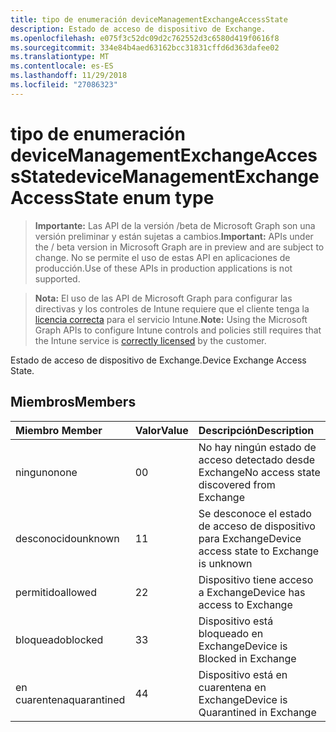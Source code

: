```yaml
---
title: tipo de enumeración deviceManagementExchangeAccessState
description: Estado de acceso de dispositivo de Exchange.
ms.openlocfilehash: e075f3c52dc09d2c762552d3c6580d419f0616f8
ms.sourcegitcommit: 334e84b4aed63162bcc31831cffd6d363dafee02
ms.translationtype: MT
ms.contentlocale: es-ES
ms.lasthandoff: 11/29/2018
ms.locfileid: "27086323"
---
```

# <a name="devicemanagementexchangeaccessstate-enum-type"></a><span data-ttu-id="47bf3-103">tipo de enumeración deviceManagementExchangeAccessState</span><span class="sxs-lookup"><span data-stu-id="47bf3-103">deviceManagementExchangeAccessState enum type</span></span>

> <span data-ttu-id="47bf3-104">**Importante:** Las API de la versión /beta de Microsoft Graph son una versión preliminar y están sujetas a cambios.</span><span class="sxs-lookup"><span data-stu-id="47bf3-104">**Important:** APIs under the / beta version in Microsoft Graph are in preview and are subject to change.</span></span> <span data-ttu-id="47bf3-105">No se permite el uso de estas API en aplicaciones de producción.</span><span class="sxs-lookup"><span data-stu-id="47bf3-105">Use of these APIs in production applications is not supported.</span></span>

> <span data-ttu-id="47bf3-106">**Nota:** El uso de las API de Microsoft Graph para configurar las directivas y los controles de Intune requiere que el cliente tenga la [licencia correcta](https://go.microsoft.com/fwlink/?linkid=839381) para el servicio Intune.</span><span class="sxs-lookup"><span data-stu-id="47bf3-106">**Note:** Using the Microsoft Graph APIs to configure Intune controls and policies still requires that the Intune service is [correctly licensed](https://go.microsoft.com/fwlink/?linkid=839381) by the customer.</span></span>

<span data-ttu-id="47bf3-107">Estado de acceso de dispositivo de Exchange.</span><span class="sxs-lookup"><span data-stu-id="47bf3-107">Device Exchange Access State.</span></span>
## <a name="members"></a><span data-ttu-id="47bf3-108">Miembros</span><span class="sxs-lookup"><span data-stu-id="47bf3-108">Members</span></span>
|<span data-ttu-id="47bf3-109">Miembro	</span><span class="sxs-lookup"><span data-stu-id="47bf3-109">Member</span></span>|<span data-ttu-id="47bf3-110">Valor</span><span class="sxs-lookup"><span data-stu-id="47bf3-110">Value</span></span>|<span data-ttu-id="47bf3-111">Descripción</span><span class="sxs-lookup"><span data-stu-id="47bf3-111">Description</span></span>|
|:---|:---|:---|
|<span data-ttu-id="47bf3-112">ninguno</span><span class="sxs-lookup"><span data-stu-id="47bf3-112">none</span></span>|<span data-ttu-id="47bf3-113">0</span><span class="sxs-lookup"><span data-stu-id="47bf3-113">0</span></span>|<span data-ttu-id="47bf3-114">No hay ningún estado de acceso detectado desde Exchange</span><span class="sxs-lookup"><span data-stu-id="47bf3-114">No access state discovered from Exchange</span></span>|
|<span data-ttu-id="47bf3-115">desconocido</span><span class="sxs-lookup"><span data-stu-id="47bf3-115">unknown</span></span>|<span data-ttu-id="47bf3-116">1</span><span class="sxs-lookup"><span data-stu-id="47bf3-116">1</span></span>|<span data-ttu-id="47bf3-117">Se desconoce el estado de acceso de dispositivo para Exchange</span><span class="sxs-lookup"><span data-stu-id="47bf3-117">Device access state to Exchange is unknown</span></span>|
|<span data-ttu-id="47bf3-118">permitido</span><span class="sxs-lookup"><span data-stu-id="47bf3-118">allowed</span></span>|<span data-ttu-id="47bf3-119">2</span><span class="sxs-lookup"><span data-stu-id="47bf3-119">2</span></span>|<span data-ttu-id="47bf3-120">Dispositivo tiene acceso a Exchange</span><span class="sxs-lookup"><span data-stu-id="47bf3-120">Device has access to Exchange</span></span>|
|<span data-ttu-id="47bf3-121">bloqueado</span><span class="sxs-lookup"><span data-stu-id="47bf3-121">blocked</span></span>|<span data-ttu-id="47bf3-122">3</span><span class="sxs-lookup"><span data-stu-id="47bf3-122">3</span></span>|<span data-ttu-id="47bf3-123">Dispositivo está bloqueado en Exchange</span><span class="sxs-lookup"><span data-stu-id="47bf3-123">Device is Blocked in Exchange</span></span>|
|<span data-ttu-id="47bf3-124">en cuarentena</span><span class="sxs-lookup"><span data-stu-id="47bf3-124">quarantined</span></span>|<span data-ttu-id="47bf3-125">4</span><span class="sxs-lookup"><span data-stu-id="47bf3-125">4</span></span>|<span data-ttu-id="47bf3-126">Dispositivo está en cuarentena en Exchange</span><span class="sxs-lookup"><span data-stu-id="47bf3-126">Device is Quarantined in Exchange</span></span>|





